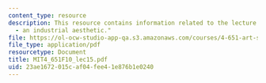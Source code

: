 ```yaml
---
content_type: resource
description: This resource contains information related to the lecture "sixties abstraction/figuration
  - an industrial aesthetic."
file: https://ol-ocw-studio-app-qa.s3.amazonaws.com/courses/4-651-art-since-1940-fall-2010/23ae1672015caf04fee41e876b1e0240_MIT4_651F10_lec15.pdf
file_type: application/pdf
resourcetype: Document
title: MIT4_651F10_lec15.pdf
uid: 23ae1672-015c-af04-fee4-1e876b1e0240
---
```

